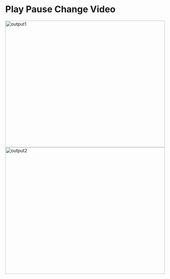 # Play Pause Change Video

<img src="output1.png" alt="output1" width="100%" height="400px">
<img src="output2.png" alt="output2" width="100%" height="400px">
